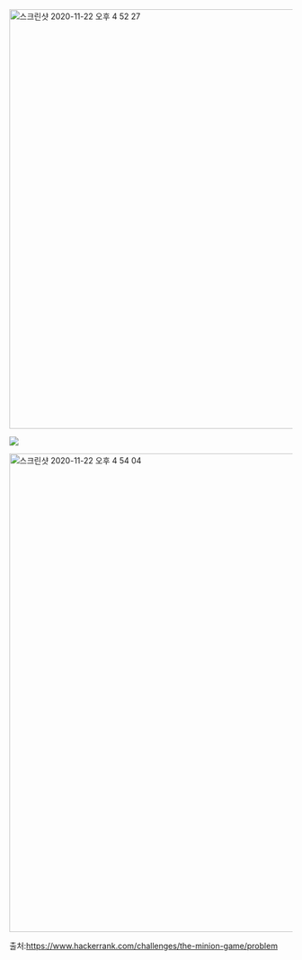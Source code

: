 <img width="746" alt="스크린샷 2020-11-22 오후 4 52 27" src="https://user-images.githubusercontent.com/36142985/99898215-267f3000-2ce3-11eb-90fd-31cbcfc4623c.png">

![](https://s3.amazonaws.com/hr-challenge-images/9693/1450330231-04db904008-banana.png)

<img width="851" alt="스크린샷 2020-11-22 오후 4 54 04" src="https://user-images.githubusercontent.com/36142985/99898256-61816380-2ce3-11eb-821b-ea888c99cfc0.png">

출처:https://www.hackerrank.com/challenges/the-minion-game/problem

